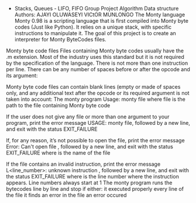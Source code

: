 - Stacks, Queues - LIFO, FIFO
Group Project Algorithm Data structure
Authors:
AJAYI OLUWASEYI
VICtOR MUNLONGO
The Monty language
Monty 0.98 is a scripting language that is first compiled into Monty byte codes (Just like Python). It relies on a unique stack, with specific instructions to manipulate it. The goal of this project is to create an interpreter for Monty ByteCodes files.

Monty byte code files
Files containing Monty byte codes usually have the .m extension. Most of the industry uses this standard but it is not required by the specification of the language. There is not more than one instruction per line. There can be any number of spaces before or after the opcode and its argument:

Monty byte code files can contain blank lines (empty or made of spaces only, and any additional text after the opcode or its required argument is not taken into account:
The monty program
Usage: monty file where file is the path to the file containing Monty byte code

If the user does not give any file or more than one argument to your program, print the error message USAGE: monty file, followed by a new line, and exit with the status EXIT_FAILURE

If, for any reason, it’s not possible to open the file, print the error message Error: Can't open file , followed by a new line, and exit with the status EXIT_FAILURE where is the name of the file

If the file contains an invalid instruction, print the error message L<line_number>: unknown instruction , followed by a new line, and exit with the status EXIT_FAILURE where is the line number where the instruction appears. Line numbers always start at 1 The monty program runs the bytecodes line by line and stop if either: it executed properly every line of the file it finds an error in the file an error occured

